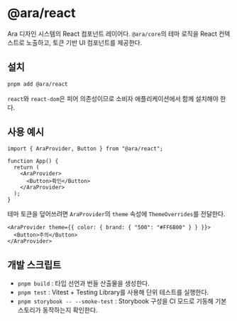 # @ara/react

Ara 디자인 시스템의 React 컴포넌트 레이어다. `@ara/core`의 테마 로직을 React 컨텍스트로 노출하고, 토큰 기반 UI 컴포넌트를 제공한다.

## 설치

```bash
pnpm add @ara/react
```

`react`와 `react-dom`은 피어 의존성이므로 소비자 애플리케이션에서 함께 설치해야 한다.

## 사용 예시

```tsx
import { AraProvider, Button } from "@ara/react";

function App() {
  return (
    <AraProvider>
      <Button>확인</Button>
    </AraProvider>
  );
}
```

테마 토큰을 덮어쓰려면 `AraProvider`의 `theme` 속성에 `ThemeOverrides`를 전달한다.

```tsx
<AraProvider theme={{ color: { brand: { "500": "#FF6B00" } } }}>
  <Button>주의</Button>
</AraProvider>
```

## 개발 스크립트

- `pnpm build` : 타입 선언과 번들 산출물을 생성한다.
- `pnpm test` : Vitest + Testing Library를 사용해 단위 테스트를 실행한다.
- `pnpm storybook -- --smoke-test` : Storybook 구성을 CI 모드로 기동해 기본 스토리가 동작하는지 확인한다.

